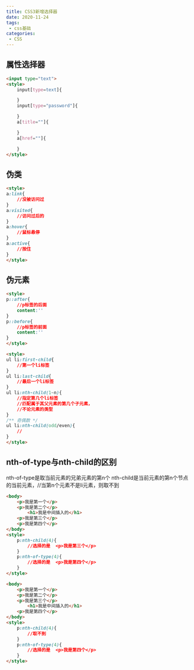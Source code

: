 ```yaml
---
title: CSS3新增选择器
date: 2020-11-24
tags:
 - css基础
categories: 
 - CSS
---
```

## 属性选择器

```html
<input type="text">
<style>
    input[type=text]{

    }
    input[type="password"]{

    }
    a[title=""]{

    }
    a[href=""]{

    }
</style>
```

## 伪类

```html
<style>
a:link{
    //没被访问过
}
a:visited{
    //访问过后的
}
a:hover{
    //鼠标悬停
}
a:active{
    //按住
}
</style>
```

## 伪元素

```html
<style>
p::after{
    //p标签的后面
    content:''
}
p::before{
    //p标签的前面
    content:''
}
</style>
```

```html
<style>
ul li:first-child{
    //第一个li标签
}
ul li:last-child{
    //最后一个li标签
}
ul li:nth-child(1~n){
    //指定第几个li标签
    //匹配属于其父元素的第几个子元素，
    //不论元素的类型
}
/** 奇偶数 */
ul li:nth-child(odd/even){
    //
}
</style>

```

## nth-of-type与nth-child的区别

nth-of-type是取当前元素的兄弟元素的第n个
nth-child是当前元素的第n个节点的当前元素，//当第n个元素不是li元素，则取不到

```html
<body>
    <p>我是第一个</p>
    <p>我是第二个</p>
        <h1>我是中间插入的</h1>
    <p>我是第三个</p>
    <p>我是第四个</p>
</body>
<style>
    p:nth-child(4){
        //选择的是  <p>我是第三个</p>
    }
    p:nth-of-type(4){
        //选择的是  <p>我是第四个</p>
    }
</style>
```

```html
<body>
    <p>我是第一个</p>
    <p>我是第二个</p>
    <p>我是第三个</p>
        <h1>我是中间插入的</h1>
    <p>我是第四个</p>
</body>
<style>
    p:nth-child(4){
        //取不到
    }
    p:nth-of-type(4){
        //选择的是  <p>我是第四个</p>
    }
</style>
```
